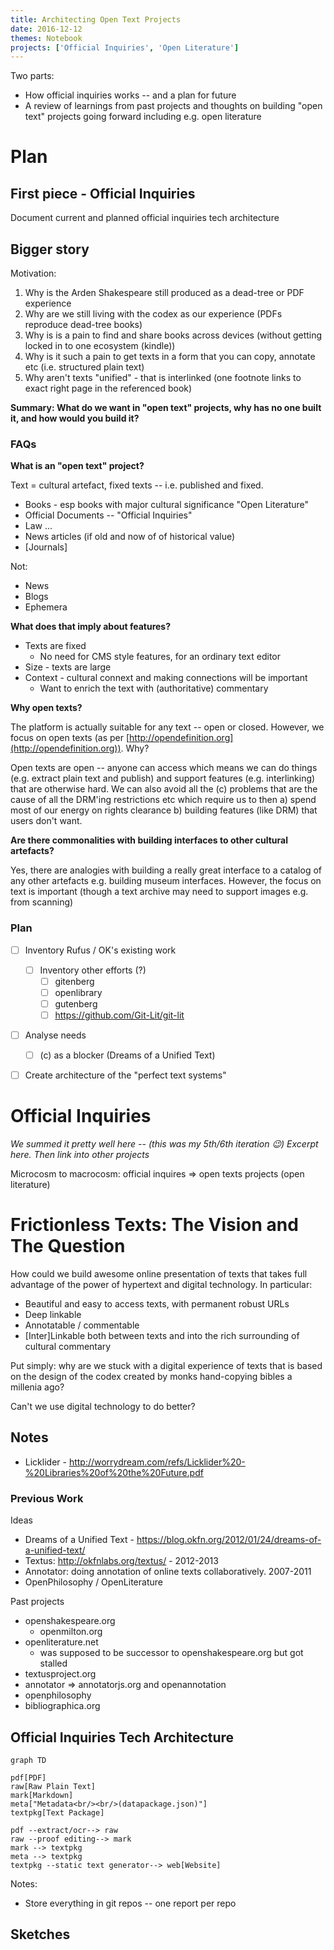 ```yaml
---
title: Architecting Open Text Projects
date: 2016-12-12
themes: Notebook
projects: ['Official Inquiries', 'Open Literature']
---
```


Two parts:

* How official inquiries works -- and a plan for future
* A review of learnings from past projects and thoughts on building "open text" projects going forward including e.g. open literature
# Plan

## First piece - Official Inquiries

Document current and planned official inquiries tech architecture

## Bigger story

Motivation:

1. Why is the Arden Shakespeare still produced as a dead-tree or PDF experience
2. Why are we still living with the codex as our experience (PDFs reproduce dead-tree books)
3. Why is is a pain to find and share books across devices (without getting locked in to one ecosystem (kindle))
4. Why is it such a pain to get texts in a form that you can copy, annotate etc (i.e. structured plain text)
5. Why aren't texts "unified" - that is interlinked (one footnote links to exact right page in the referenced book)

**Summary: What do we want in "open text" projects, why has no one built it, and how would you build it?**

### FAQs

**What is an "open text" project?**

Text = cultural artefact, fixed texts -- i.e. published and fixed.

* Books - esp books with major cultural significance "Open Literature"
* Official Documents -- "Official Inquiries"
* Law ...
* News articles (if old and now of of historical value)
* [Journals]

Not:

* News
* Blogs
* Ephemera

**What does that imply about features?**

* Texts are fixed
  * No need for CMS style features, for an ordinary text editor
* Size - texts are large
* Context - cultural connext and making connections will be important
  * Want to enrich the text with (authoritative) commentary

**Why open texts?**

The platform is actually suitable for any text -- open or closed. However, we focus on open texts (as per [http://opendefinition.org](http://opendefinition.org)). Why?

Open texts are open -- anyone can access which means we can do things (e.g. extract plain text and publish) and support features (e.g. interlinking) that are otherwise hard. We can also avoid all the (c) problems that are the cause of all the DRM'ing restrictions etc which require us to then a) spend most of our energy on rights clearance b) building features (like DRM) that users don't want.

**Are there commonalities with building interfaces to other cultural artefacts?**

Yes, there are analogies with building a really great interface to a catalog of any other artefacts e.g. building museum interfaces. However, the focus on text is important (though a text archive may need to support images e.g. from scanning)

### Plan

* [ ] Inventory Rufus / OK's existing work
  * [ ] Inventory other efforts (?)
    * [ ] gitenberg
    * [ ] openlibrary
    * [ ] gutenberg
    * [ ] https://github.com/Git-Lit/git-lit
* [ ] Analyse needs
  * [ ] (c) as a blocker (Dreams of a Unified Text)
* [ ] Create architecture of the "perfect text systems"


# Official Inquiries

*We summed it pretty well here -- (this was my 5th/6th iteration :wink:) Excerpt here. Then link into other projects*

Microcosm to macrocosm: official inquires => open texts projects (open literature)


# Frictionless Texts: The Vision and The Question

How could we build awesome online presentation of texts that takes full advantage of the power of hypertext and digital technology. In particular:

* Beautiful and easy to access texts, with permanent robust URLs
* Deep linkable
* Annotatable / commentable
* [Inter]Linkable both between texts and into the rich surrounding of cultural commentary

Put simply: why are we stuck with a digital experience of texts that is based on the design of the codex created by monks hand-copying bibles a millenia ago?

Can't we use digital technology to do better?

## Notes

* Licklider - http://worrydream.com/refs/Licklider%20-%20Libraries%20of%20the%20Future.pdf

### Previous Work

Ideas

* Dreams of a Unified Text - https://blog.okfn.org/2012/01/24/dreams-of-a-unified-text/
* Textus: http://okfnlabs.org/textus/ - 2012-2013
* Annotator: doing annotation of online texts collaboratively. 2007-2011
* OpenPhilosophy / OpenLiterature

Past projects

* openshakespeare.org
  * openmilton.org
* openliterature.net
  * was supposed to be successor to openshakespeare.org but got stalled
* textusproject.org
* annotator => annotatorjs.org and openannotation
* openphilosophy
* bibliographica.org


## Official Inquiries Tech Architecture

```mermaid
graph TD

pdf[PDF]
raw[Raw Plain Text]
mark[Markdown]
meta["Metadata<br/><br/>(datapackage.json)"]
textpkg[Text Package]

pdf --extract/ocr--> raw
raw --proof editing--> mark
mark --> textpkg
meta --> textpkg
textpkg --static text generator--> web[Website]
```

Notes:

* Store everything in git repos -- one report per repo

## Sketches

<img src="/bits/2016-12-12-architecting-open-text-projects/frictionless-text-overview.jpg" alt="" />
<img src="/bits/2016-12-12-architecting-open-text-projects/frictionless-text-sub-2.jpg" alt="" />
<img src="/bits/2016-12-12-architecting-open-text-projects/frictionless-text-sub-1.jpg" alt="" />

